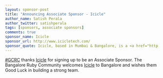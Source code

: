 ```yaml
---
layout: sponsor-post
title: "Announcing Associate Sponsor - Icicle"
author_name: Satish Perala
author_twitter: satishperala
tags: [sponsors, associate sponsors]
comments: true
sponsor_name: Icicle
sponsor_url: http://www.icicletech.com/
sponsor_quote: Icicle, based in Mumbai & Bangalore, is a <a href="http://www.icicletech.com/" target="_blank">Ruby on Rails development company</a> building Web & Mobile products for Startups & Enterprises across the globe. Established in 2004, Icicle has delivered excellent & successful products built by a team of passionate, entrepreneurial developers. A strong advocate of open source, Icicle has supported Ruby & Ruby on Rails community in building up Ruby eco-system.
---
```


<a href="https://twitter.com/search?q=%23gcrc14">#GCRC</a> thanks <a href="http://www.icicletech.com/" target="_blank">Icicle</a> for signing up to be an Associate Sponsor. The Bangalore Ruby Community welcomes <a href="http://www.icicletech.com/" target="_blank">Icicle</a> to Bangalore and wishes them Good Luck in building a strong team.
